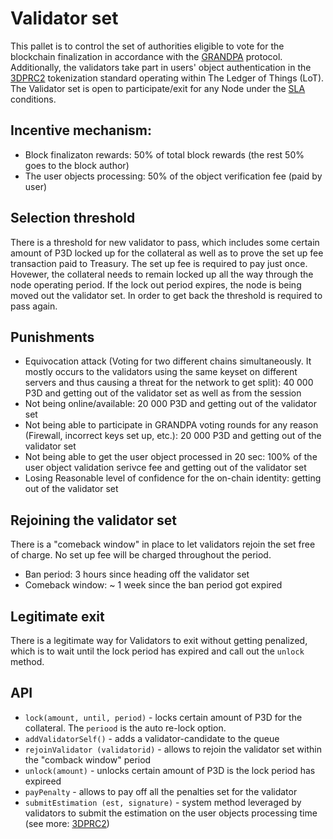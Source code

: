 # Validator set
This pallet is to control the set of authorities eligible to vote for the blockchain finalization 
in accordance with the [GRANDPA](https://github.com/w3f/consensus/blob/master/pdf/grandpa.pdf) protocol. 
Additionally, the validators take part in users' object authentication in the [3DPRC2](https://github.com/3Dpass/whitepaper/blob/main/3DPRC-2.md) tokenization standard 
operating within The Ledger of Things (LoT). The Validator set is open to participate/exit for any Node 
under the [SLA](https://3dpass.org/mainnet#validator) conditions. 

## Incentive mechanism:
- Block finalizaton rewards: 50% of total block rewards (the rest 50% goes to the block author)
- The user objects processing: 50% of the object verification fee (paid by user)

## Selection threshold
There is a threshold for new validator to pass, which includes some certain amount of P3D locked 
up for the collateral as well as to prove the set up fee transaction paid to Treasury. The set up 
fee is required to pay just once. Hovewer, the collateral needs to remain locked up all the way 
through the node operating period. If the lock out period expires, the node is being moved out 
the validator set. In order to get back the threshold is required to pass again.

## Punishments
- Equivocation attack (Voting for two different chains simultaneously. It mostly occurs to the validators using the same keyset on different servers and thus causing a threat for the network to get split): 40 000 P3D and getting out of the validator set as well as from the session
- Not being online/available: 20 000 P3D and getting out of the validator set
- Not being able to participate in GRANDPA voting rounds for any reason (Firewall, incorrect keys set up, etc.): 20 000 P3D and getting out of the validator set
- Not being able to get the user object processed in 20 sec: 100% of the user object validation serivce fee and getting out of the validator set
- Losing Reasonable level of confidence for the on-chain identity: getting out of the validator set

## Rejoining the validator set
There is a "comeback window" in place to let validators rejoin the set free of charge. No set up fee will be charged throughout the period.
- Ban period: 3 hours since heading off the validator set
- Comeback window: ~ 1 week since the ban period got expired

## Legitimate exit
There is a legitimate way for Validators to exit without getting penalized, which is to wait until the lock period has expired and call out the `unlock` method.

## API
- `lock(amount, until, period)` - locks certain amount of P3D for the collateral. The `periood` is the auto re-lock option.   
- `addValidatorSelf()` -  adds a validator-candidate to the queue
- `rejoinValidator (validatorid)` - allows to rejoin the validator set within the "comback window" period
- `unlock(amount)` - unlocks certain amount of P3D is the lock period has expireed
- `payPenalty` - allows to pay off all the penalties set for the validator
- `submitEstimation (est, signature)` - system method leveraged by validators to submit the estimation on the user objects processing time (see more: [3DPRC2](https://github.com/3Dpass/whitepaper/blob/main/3DPRC-2.md))


